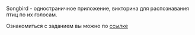 Songbird - одностраничное приложение, викторина для распознавания птиц по их голосам.

Ознакомиться с заданием вы можно по [ссылке](https://github.com/rolling-scopes-school/tasks/blob/master/tasks/songbird.md)
